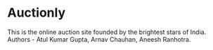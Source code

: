 # Auctionly
This is the online auction site founded by the brightest stars of India.<br>
Authors - Atul Kumar Gupta, Arnav Chauhan, Aneesh Ranhotra.
